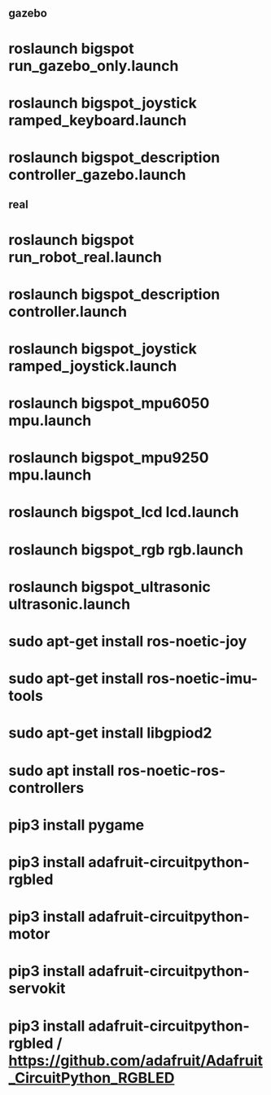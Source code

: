 ## gazebo
# roslaunch bigspot run_gazebo_only.launch
# roslaunch bigspot_joystick ramped_keyboard.launch
# roslaunch bigspot_description controller_gazebo.launch





## real
# roslaunch bigspot run_robot_real.launch
# roslaunch bigspot_description controller.launch
# roslaunch bigspot_joystick ramped_joystick.launch

# roslaunch bigspot_mpu6050 mpu.launch
# roslaunch bigspot_mpu9250 mpu.launch
# roslaunch bigspot_lcd lcd.launch
# roslaunch bigspot_rgb rgb.launch
# roslaunch bigspot_ultrasonic ultrasonic.launch


# sudo apt-get install ros-noetic-joy
# sudo apt-get install ros-noetic-imu-tools
# sudo apt-get install libgpiod2
# sudo apt install ros-noetic-ros-controllers

# pip3 install pygame
# pip3 install adafruit-circuitpython-rgbled
# pip3 install adafruit-circuitpython-motor
# pip3 install adafruit-circuitpython-servokit
# pip3 install adafruit-circuitpython-rgbled / https://github.com/adafruit/Adafruit_CircuitPython_RGBLED

